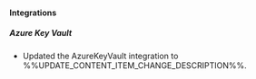 
#### Integrations

##### Azure Key Vault

- Updated the AzureKeyVault integration to %%UPDATE_CONTENT_ITEM_CHANGE_DESCRIPTION%%.

